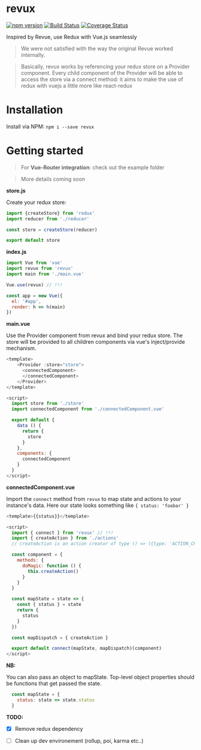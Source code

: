 
# revux
[![npm version](https://badge.fury.io/js/revux.svg)](https://badge.fury.io/js/revux)
[![Build Status](https://travis-ci.org/edvincandon/revux.svg?branch=master)](https://travis-ci.org/edvincandon/revux)
[![Coverage Status](https://coveralls.io/repos/github/edvincandon/revux/badge.svg?branch=master)](https://coveralls.io/github/edvincandon/revux?branch=master)

Inspired by Revue, use Redux with Vue.js seamlessly
> We were not satisfied with the way the original Revue worked internally.

> Basically, revux works by referencing your redux store on a Provider component. Every child component of the Provider will be able to access the store via a connect method: it aims to make the use of redux with vuejs a little more like react-redux

# Installation
Install via NPM: `npm i --save revux`

# Getting started
> For **Vue-Router integration**: check out the example folder

> More details coming soon

**store.js**

Create your redux store:
```js
import {createStore} from 'redux'
import reducer from './reducer'

const store = createStore(reducer)

export default store
```

**index.js**

```js
import Vue from 'vue'
import revux from 'revux'
import main from './main.vue'

Vue.use(revux) // !!!

const app = new Vue({
  el: '#app',
  render: h => h(main)
})
```

**main.vue**

Use the Provider component from revux and bind your redux store. The store will be provided to all children components via vue's inject/provide mechanism.

```js
<template>
    <Provider :store="store">
      <connectedComponent>
      </connectedComponent>
    </Provider>
</template>

<script>
  import store from './store'
  import connectedComponent from './connectedComponent.vue'

  export default {
    data () {
      return {
        store
      }
    },
    components: {
      connectedComponent
    }
  }
</script>
```

**connectedComponent.vue**

Import the `connect` method from `revux` to map state and actions to your instance's data.
Here our state looks something like `{ status: 'foobar' }`

```js
<template>{{status}}</template>

<script>
  import { connect } from 'revux' // !!!
  import { createAction } from './actions'
  // createAction is an action creator of type () => ({type: 'ACTION_CREATED'})

  const component = {
    methods: {
      doMagic: function () {
        this.createAction()
      }
    }
  }

  const mapState = state => {
    const { status } = state
    return {
      status
    }
  })

  const mapDispatch = { createAction }

  export default connect(mapState, mapDispatch)(component)
</script>
```

**NB:**

You can also pass an object to mapState.
Top-level object properties should be functions that get passed the state.

```js
  const mapState = {
    status: state => state.status
  }
```

**TODO:**
- [x] Remove redux dependency
- [ ] Clean up dev environement (rollup, poi, karma etc..)

